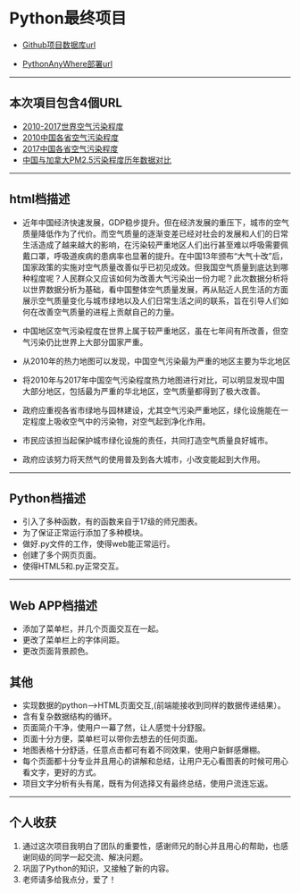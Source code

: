 # Python最终项目

- [Github项目数据库url](https://github.com/freecodecampvividboy/python_end/tree/master/%E4%BA%A4%E4%BA%92%E5%8F%AF%E8%A7%86%E5%8C%96)

- [PythonAnyWhere部署url](http://chenqiang123.pythonanywhere.com/)

---------------------------------------------------------------------------

## 本次項目包含4個URL

- [2010-2017世界空气污染程度](http://chenqiang123.pythonanywhere.com/)
- [2010中国各省空气污染程度](http://chenqiang123.pythonanywhere.com/index2)
- [2017中国各省空气污染程度](http://chenqiang123.pythonanywhere.com/index3)
- [中国与加拿大PM2.5污染程度历年数据对比](http://chenqiang123.pythonanywhere.com/index4)


---------------------------------------------------------------------------

## html档描述

- 近年中国经济快速发展，GDP稳步提升。但在经济发展的重压下，城市的空气质量降低作为了代价。而空气质量的逐渐变差已经对社会的发展和人们的日常生活造成了越来越大的影响，在污染较严重地区人们出行甚至难以呼吸需要佩戴口罩，呼吸道疾病的患病率也显著的提升。在中国13年颁布“大气十改”后，国家政策的实施对空气质量改善似乎已初见成效。但我国空气质量到底达到哪种程度呢？人民群众又应该如何为改善大气污染出一份力呢？此次数据分析将以世界数据分析为基础，看中国整体空气质量发展，再从贴近人民生活的方面展示空气质量变化与城市绿地以及人们日常生活之间的联系，旨在引导人们如何在改善空气质量的进程上贡献自己的力量。

- 中国地区空气污染程度在世界上属于较严重地区，虽在七年间有所改善，但空气污染仍比世界上大部分国家严重。

- 从2010年的热力地图可以发现，中国空气污染最为严重的地区主要为华北地区

- 将2010年与2017年中国空气污染程度热力地图进行对比，可以明显发现中国大部分地区，包括最为严重的华北地区，空气质量都得到了极大改善。

- 政府应重视各省市绿地与园林建设，尤其空气污染严重地区，绿化设施能在一定程度上吸收空气中的污染物，对空气起到净化作用。

- 市民应该担当起保护城市绿化设施的责任，共同打造空气质量良好城市。
 
- 政府应该努力将天然气的使用普及到各大城市，小改变能起到大作用。

---------------------------------------------------------------------------

## Python档描述

- 引入了多种函数，有的函数来自于17级的师兄图表。
- 为了保证正常运行添加了多种模块。
- 做好.py文件的工作，使得web能正常运行。
- 创建了多个网页页面。
- 使得HTML5和.py正常交互。

-----------------------------------------------------------------------

## Web APP档描述

- 添加了菜单栏，并几个页面交互在一起。
- 更改了菜单栏上的字体间距。
- 更改页面背景颜色。

## 其他

- 实现数据的python——>HTML页面交互,(前端能接收到同样的数据传递结果）。
- 含有复杂数据结构的循环。
- 页面简介干净，使用户一幕了然，让人感觉十分舒服。
- 页面十分方便，菜单栏可以带你去想去的任何页面。 
- 地图表格十分舒适，任意点击都可有着不同效果，使用户新鲜感爆棚。
- 每个页面都十分专业并且用心的讲解和总结，让用户无心看图表的时候可用心看文字，更好的方式。
- 项目文字分析有头有尾，既有为何选择又有最终总结，使用户流连忘返。

---------------------------------------------------------------------------------

## 个人收获

1. 通过这次项目我明白了团队的重要性，感谢师兄的耐心并且用心的帮助，也感谢同级的同学一起交流、解决问题。
2. 巩固了Python的知识，又接触了新的内容。
3. 老师请多给我点分，爱了！
